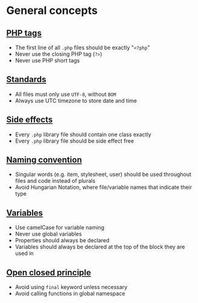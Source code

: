 # General concepts

## [PHP tags](php-tags.md)

+ The first line of all `.php` files should be exactly "`<?php`"
+ Never use the closing PHP tag (`?>`)
+ Never use PHP short tags

## [Standards](standards.md)

+ All files must only use `UTF-8`, without `BOM`
+ Always use UTC timezone to store date and time

## [Side effects](side-effects.md)

+ Every `.php` library file should contain one class exactly
+ Every `.php` library file should be side effect free

## [Naming convention](naming-convention.md)

+ Singular words (e.g. item, stylesheet, user) should be used throughout files and code instead of plurals
+ Avoid Hungarian Notation, where file/variable names that indicate their type

## [Variables](variables.md)

+ Use camelCase for variable naming
+ Never use global variables
+ Properties should always be declared
+ Variables should always be declared at the top of the block they are used in

## [Open closed principle](open-closed-principle.md)

+ Avoid using `final` keyword unless necessary
+ Avoid calling functions in global namespace
